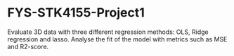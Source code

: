 # FYS-STK4155-Project1
Evaluate 3D data with three different regression methods: OLS, Ridge regression and lasso. Analyse the fit of the model with metrics such as MSE and R2-score. 
